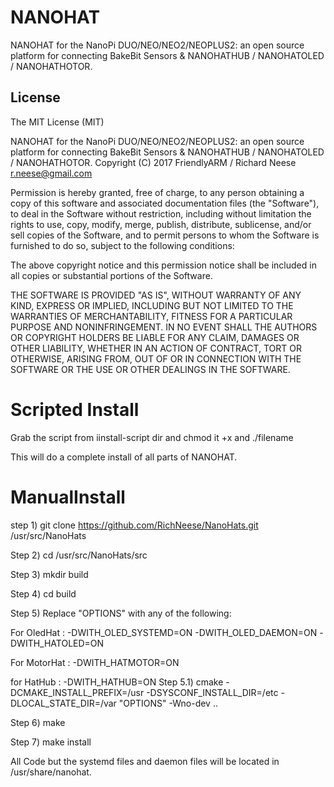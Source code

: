NANOHAT
=======

NANOHAT for the NanoPi DUO/NEO/NEO2/NEOPLUS2: an open source platform for connecting BakeBit Sensors & NANOHATHUB / NANOHATOLED / NANOHATHOTOR.


## License

The MIT License (MIT)

NANOHAT for the NanoPi DUO/NEO/NEO2/NEOPLUS2: an open source platform for connecting BakeBit Sensors & NANOHATHUB / NANOHATOLED / NANOHATHOTOR.
Copyright (C) 2017 FriendlyARM / Richard Neese <r.neese@gmail.com>

Permission is hereby granted, free of charge, to any person obtaining a copy
of this software and associated documentation files (the "Software"), to deal
in the Software without restriction, including without limitation the rights
to use, copy, modify, merge, publish, distribute, sublicense, and/or sell
copies of the Software, and to permit persons to whom the Software is
furnished to do so, subject to the following conditions:

The above copyright notice and this permission notice shall be included in
all copies or substantial portions of the Software.

THE SOFTWARE IS PROVIDED "AS IS", WITHOUT WARRANTY OF ANY KIND, EXPRESS OR
IMPLIED, INCLUDING BUT NOT LIMITED TO THE WARRANTIES OF MERCHANTABILITY,
FITNESS FOR A PARTICULAR PURPOSE AND NONINFRINGEMENT. IN NO EVENT SHALL THE
AUTHORS OR COPYRIGHT HOLDERS BE LIABLE FOR ANY CLAIM, DAMAGES OR OTHER
LIABILITY, WHETHER IN AN ACTION OF CONTRACT, TORT OR OTHERWISE, ARISING FROM,
OUT OF OR IN CONNECTION WITH THE SOFTWARE OR THE USE OR OTHER DEALINGS IN
THE SOFTWARE.

Scripted Install
================
Grab the script from iinstall-script dir and chmod it +x and ./filename

This will do a complete install of all parts of NANOHAT.


ManualInstall
=============
step 1) git clone https://github.com/RichNeese/NanoHats.git /usr/src/NanoHats

Step 2) cd /usr/src/NanoHats/src

Step 3) mkdir build

Step 4) cd build

Step 5) Replace "OPTIONS" with any of the following:

For OledHat : -DWITH_OLED_SYSTEMD=ON -DWITH_OLED_DAEMON=ON -DWITH_HATOLED=ON 

For MotorHat : -DWITH_HATMOTOR=ON

for HatHub : -DWITH_HATHUB=ON 
Step 5.1) cmake -DCMAKE_INSTALL_PREFIX=/usr -DSYSCONF_INSTALL_DIR=/etc -DLOCAL_STATE_DIR=/var "OPTIONS" -Wno-dev .. 

Step 6) make

Step 7) make install

All Code but the systemd files and daemon files will be located in /usr/share/nanohat.